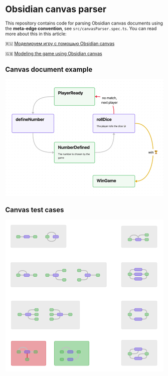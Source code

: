 # Obsidian canvas parser

This repository contains code for parsing Obsidian canvas documents using the **meta-edge convention**, see `src/canvasParser.spec.ts`. You can read more about this in this article:

🇷🇺 [Моделируем игру с помощью Obsidian canvas](https://tezee.art/articles/obsidian-canvas-schema-source-of-truth/?lang=ru)

🇬🇧 [Modeling the game using Obsidian canvas](https://tezee.art/articles/obsidian-canvas-schema-source-of-truth/?lang=en)


## Canvas document example

![Canvas document example](/src/example.png)


## Canvas test cases

![Test cases](/src/test.png)
